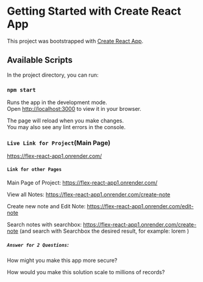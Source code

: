 # Getting Started with Create React App

This project was bootstrapped with [Create React App](https://github.com/facebook/create-react-app).

## Available Scripts

In the project directory, you can run:

### `npm start`

Runs the app in the development mode.\
Open [http://localhost:3000](http://localhost:3000) to view it in your browser.

The page will reload when you make changes.\
You may also see any lint errors in the console.

### `Live Link for Project`(Main Page)

https://flex-react-app1.onrender.com/

#### `Link for other Pages`

Main Page of Project: https://flex-react-app1.onrender.com/

View all Notes: https://flex-react-app1.onrender.com/create-note

Create new note and Edit Note: https://flex-react-app1.onrender.com/edit-note

Search notes with searchbox: https://flex-react-app1.onrender.com/create-note (and search with Searchbox the desired result, for example: lorem )

##### `Answer for 2 Questions`:

How might you make this app more secure?

How would you make this solution scale to millions of records?
